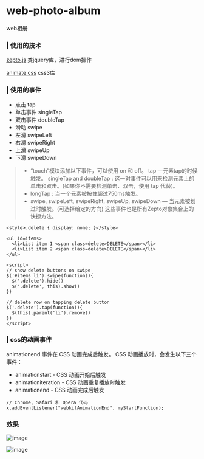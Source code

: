# web-photo-album
web相册

### | 使用的技术
[zepto.js](http://css88.com/doc/zeptojs_api/) 类jquery库，进行dom操作

[animate.css](https://daneden.github.io/animate.css/) css3库

### | 使用的事件
- 点击 tap 
- 单击事件 singleTap
- 双击事件 doubleTap
- 滑动 swipe
- 左滑 swipeLeft
- 右滑 swipeRight
- 上滑 swipeUp
- 下滑 swipeDown

> -  “touch”模块添加以下事件，可以使用 on 和 off。 tap —元素tap的时候触发。 
> singleTap and doubleTap : 这一对事件可以用来检测元素上的单击和双击。(如果你不需要检测单击、双击，使用 tap 代替)。 
> - longTap : 当一个元素被按住超过750ms触发。 
> - swipe, swipeLeft, swipeRight, swipeUp, swipeDown — 当元素被划过时触发。(可选择给定的方向) 这些事件也是所有Zepto对象集合上的快捷方法。

```
<style>.delete { display: none; }</style>

<ul id=items>
  <li>List item 1 <span class=delete>DELETE</span></li>
  <li>List item 2 <span class=delete>DELETE</span></li>
</ul>

<script>
// show delete buttons on swipe
$('#items li').swipe(function(){
  $('.delete').hide()
  $('.delete', this).show()
})

// delete row on tapping delete button
$('.delete').tap(function(){
  $(this).parent('li').remove()
})
</script>
```

### | css的动画事件
animationend 事件在 CSS 动画完成后触发。
CSS 动画播放时，会发生以下三个事件：
- animationstart - CSS 动画开始后触发
- animationiteration - CSS 动画重复播放时触发
- animationend - CSS 动画完成后触发

```
// Chrome, Safari 和 Opera 代码
x.addEventListener("webkitAnimationEnd", myStartFunction);
```

### 效果
![image](http://images.cnblogs.com/cnblogs_com/zqzjs/885846/o_blog_2016-09-27_225327.png)

![image](http://images.cnblogs.com/cnblogs_com/zqzjs/885846/o_blog_2016-09-27_225345.png)
